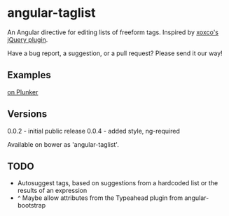 angular-taglist
===============

An Angular directive for editing lists of freeform tags.  Inspired by [xoxco's jQuery plugin](https://github.com/xoxco/jQuery-Tags-Input).

Have a bug report, a suggestion, or a pull request?  Please send it our way!

Examples
--------
[on Plunker](http://plnkr.co/edit/0vzZsn70SGQkIKKZoVEP?p=preview)

Versions
--------
0.0.2 - initial public release
0.0.4 - added style, ng-required

Available on bower as 'angular-taglist'.

TODO
----
* Autosuggest tags, based on suggestions from a hardcoded list or the results of an expression
* ^ Maybe allow attributes from the Typeahead plugin from angular-bootstrap
